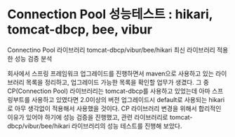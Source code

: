 # Connection Pool 성능테스트 : hikari, tomcat-dbcp, bee, vibur

Connectino Pool 라이브러리 tomcat-dbcp/vibur/bee/hikari 최신 라이브러리 적용한 성능 검증 분석
<!--more-->
 회사에서 스프링 프레임워크 업그레이드를 진행하면서 maven으로 사용하고 있는 라이브러리 목록을 정리하고, 업그레이드 가능한 목록을 확인할 업무가 생겼다. 그 중 CP(Connection Pool) 라이브러리는 tomcat-dbcp를 사용하고 있었는데 아마 스프링부트를 사용하고 있였다면 2.0이상의 버전 업그레이드시 default로 사용되는 hikari로 아무 생각없이 적용해서 사용했을 것이다. CP 라이브러리 변경을 위해서 합리적인 이유가 있어야 하기에 성능 검증을 진행했고, 관련 라이브러리로 tomcat-dbcp/vibur/bee/hikari 라이브러리의 성능 테스트를 진행해 보았다. 

